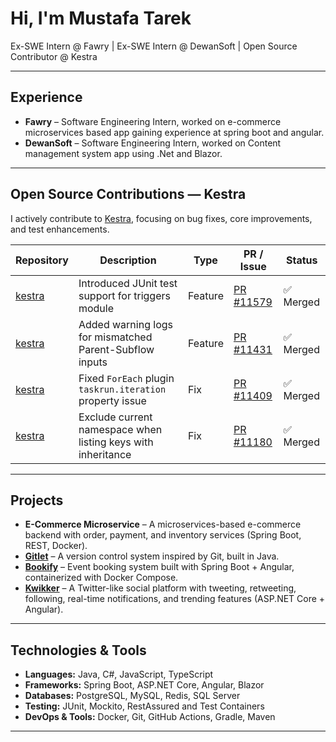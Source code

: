 #  Hi, I'm Mustafa Tarek

Ex-SWE Intern @ Fawry | Ex-SWE Intern @ DewanSoft | Open Source Contributor @ Kestra

---

##  Experience
- **Fawry** – Software Engineering Intern, worked on e-commerce microservices based app gaining experience at spring boot and angular.  
- **DewanSoft** – Software Engineering Intern, worked on Content management system app using .Net and Blazor.  

---

##  Open Source Contributions — Kestra
I actively contribute to [Kestra](https://github.com/kestra-io/kestra), focusing on bug fixes, core improvements, and test enhancements.

| Repository | Description | Type | PR / Issue | Status |
|------------|-------------|------|------------|--------|
| [kestra](https://github.com/kestra-io/kestra) | Introduced JUnit test support for triggers module | Feature | [PR #11579](https://github.com/kestra-io/kestra/pull/11579) | ✅ Merged |
| [kestra](https://github.com/kestra-io/kestra) | Added warning logs for mismatched Parent-Subflow inputs | Feature | [PR #11431](https://github.com/kestra-io/kestra/pull/11431) | ✅ Merged |
| [kestra](https://github.com/kestra-io/kestra) | Fixed `ForEach` plugin `taskrun.iteration` property issue | Fix | [PR #11409](https://github.com/kestra-io/kestra/pull/11409) | ✅ Merged |
| [kestra](https://github.com/kestra-io/kestra) | Exclude current namespace when listing keys with inheritance | Fix | [PR #11180](https://github.com/kestra-io/kestra/pull/11180) | ✅ Merged |

---

##  Projects
- **E-Commerce Microservice** – A microservices-based e-commerce backend with order, payment, and inventory services (Spring Boot, REST, Docker).
- **[Gitlet](https://github.com/MTarek165/Gitlet)** – A version control system inspired by Git, built in Java.
- **[Bookify](https://github.com/MTarek165/Bookify)** – Event booking system built with Spring Boot + Angular, containerized with Docker Compose.  
- **[Kwikker](https://github.com/MTarek165/Kwikker)** – A Twitter-like social platform with tweeting, retweeting, following, real-time notifications, and trending features (ASP.NET Core + Angular).  

---

##  Technologies & Tools
- **Languages:** Java, C#, JavaScript, TypeScript  
- **Frameworks:** Spring Boot, ASP.NET Core, Angular, Blazor  
- **Databases:** PostgreSQL, MySQL, Redis, SQL Server
- **Testing:** JUnit, Mockito, RestAssured and Test Containers
- **DevOps & Tools:** Docker, Git, GitHub Actions, Gradle, Maven  

---
